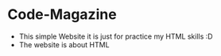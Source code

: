 # Code-Magazine

- This simple Website it is just for practice my HTML skills :D
- The website is about HTML
